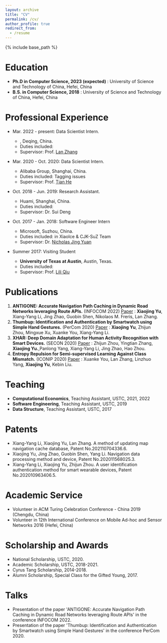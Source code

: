 ```yaml
---
layout: archive
title: "CV"
permalink: /cv/
author_profile: true
redirect_from:
  - /resume
---
```


{% include base_path %}

Education
======
* **Ph.D in Computer Science, 2023 (expected)**
: University of Science and Technology of China, Hefei, China
* **B.S. in Computer Science,  2018**
: University of Science and Technology of China, Hefei, China


Professional Experience
======
* Mar. 2022 - present: Data Scientist Intern. 
  *  , Deqing, China. 
  *  Duties included: 
  *  Supervisor: Prof. [Lan Zhang](https://scholar.google.com/citations?user=83QxmA8AAAAJ&hl=en)

* Mar. 2020 - Oct. 2020: Data Scientist Intern. 
  *  Alibaba Group, Shanghai, China. 
  *  Duties included: Tagging issues
  *  Supervisor: Prof. [Tian He](https://scholar.google.com/citations?user=hc1m_BQAAAAJ&hl=en)

* Oct. 2018 - Jun. 2019: Research Assistant. 
  *  Huami, Shanghai, China. 
  *  Duties included: 
  *  Supervisor: Dr. Sui Deng

* Oct. 2017 - Jan. 2018: Software Engineer Intern
  *  Microsoft, Suzhou, China.
  *  Duties included: in XiaoIce \& CJK-SuZ Team
  *  Supervisor: Dr. [Nicholas Jing Yuan](https://scholar.google.com/citations?user=B-d1EHAAAAAJ&hl=en)

* Summer 2017: Visiting Student
  *  **University of Texas at Austin**, Austin, Texas.
  *  Duties included: 
  *  Supervisor: Prof. [Lili Qiu](https://www.cs.utexas.edu/~lili/)


Publications
======
1. **ANTIGONE: Accurate Navigation Path Caching in Dynamic Road Networks leveraging Route APIs.** (INFOCOM 2022) [Paper](https://ieeexplore.ieee.org/abstract/document/9796817)
: **Xiaojing Yu**, Xiang-Yang Li, Jing Zhao, Guobin Shen, Nikolaos M. Freris, Lan Zhang.
2. **Thumbup: Identification and Authentication by Smartwatch using Simple Hand Gestures.** (PerCom 2020) [Paper](https://www.computer.org/csdl/proceedings-article/percom/2020/09127367/1l3yJSxjyqQ)
: **Xiaojing Yu**, Zhijun Zhou, Mingxue Xu, Xuanke You, Xiang-Yang Li.
3. **XHAR: Deep Domain Adaptation for Human Activity Recognition with Smart Devices.**  (SECON 2020) [Paper](https://ieeexplore.ieee.org/abstract/document/9158431)
: Zhijun Zhou, Yingtian Zhang, **Xiaojing Yu.**,Panlong Yang, Xiang-Yang Li, Jing Zhao, Hao Zhou. 
4. **Entropy Repulsion for Semi-supervised Learning Against Class Mismatch.** (ICONIP 2020) [Paper](https://ieeexplore.ieee.org/abstract/document/9158431)
: Xuanke You, Lan Zhang, Linzhuo Yang, **Xiaojing Yu**, Kebin Liu.

Teaching
======
* **Computational Economics**, Teaching Assistant, USTC, 2021, 2022
* **Software Engineering**,  Teaching Assistant, USTC, 2019
* **Data Structure**, Teaching Assistant, USTC, 2017


Patents
======
* Xiang-Yang Li, Xiaojing Yu, Lan Zhang. A method of updating map navigation cache database, Patent No.202110704336.6.
* Xiaojing Yu, Jing Zhao, Guobin Shen, Yang Li. Navigation data processing method and device, Patent No.202011568025.3.
* Xiang-Yang Li, Xiaojing Yu, Zhijun Zhou. A user identification authentication method for smart wearable devices, Patent No.202010963406.5.


Academic Service
======
* Volunteer in ACM Turing Celebration Conference - China 2019 (Chengdu, China)
* Volunteer in 12th International Conference on Mobile Ad-hoc and Sensor Networks 2016 (Hefei, China)


Scholarship and Awards
======
* National Scholarship, USTC, 2020.
* Academic Scholarship, USTC, 2018-2021.
* Cyrus Tang Scholarship, 2014-2018.
* Alumni Scholarship, Special Class for the Gifted Young, 2017.


Talks
======
* Presentation of the paper 'ANTIGONE: Accurate Navigation Path Caching in Dynamic Road Networks leveraging Route APIs' in the conference INFOCOM 2022.
* Presentation of the paper 'Thumbup: Identification and Authentication by Smartwatch using Simple Hand Gestures' in the conference PerCom 2020.

